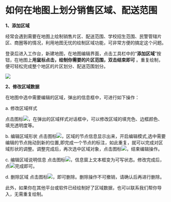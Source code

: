 # 如何在地图上划分销售区域、配送范围

**1、添加区域**

经常会遇到需要在地图上绘制销售片区、配送范围、学校招生范围、民警管辖片区、商圈等的情况，利用地图无忧的绘制区域功能，可非常方便的搞定这个问题。

登录后进入工作台，新建地图，在地图编辑界面，点击工具栏中的“**添加区域**”按钮，在地图上**用鼠标点击，绘制你需要的片区范围，双击结束即可**    。重复绘制，便可轻松完成整个地区的片区划分、配送范围划分。

![](http://pic.dituwuyou.com/map%2Fpicture%2F%E7%BB%98%E5%88%B6%E5%8C%BA%E5%88%921.png)

**2、修改区域数据**

在地图中选中需要编辑的区域，弹出的信息框中，可进行如下操作：

a. 修改区域样式

点击图标![](http://pic.dituwuyou.com/map%2Fpicture%2Ficon%2Fregionstyle.png)，在弹出的区域样式对话框中，可以修改区域的填充色、边框颜色、填充透明度等。

b. 编辑区域形状
点击图标![](http://pic.dituwuyou.com/map%2Fpicture%2Ficon%2Feditregion.png)，区域的节点信息显示出来，开启编辑模式,选中需要编辑的节点拖动到新的位置,即完成一个节点的标注，如此重复，就可以完成对区域形状的调整。调整完成后，再次选中区域对象，点击图标![](http://pic.dituwuyou.com/map%2Fpicture%2Ficon%2Feditregion.png)，结束编辑操作。

c. 编辑区域说明信息
点击图标![](http://pic.dituwuyou.com/map%2Fpicture%2Ficon%2Fedit.jpg)，信息窗上文本框变为可写状态。修改完成后，点![](http://pic.dituwuyou.com/map%2Fpicture%2Fmobile%2Fyes.png)完成即可。

d. 删除区域
点击图标![](http://pic.dituwuyou.com/map%2Fpicture%2Ficon%2Fdelete.jpg)，即可删除。删除操作不可撤销，请确认后再进行删除。


此外，如果你在其他平台或软件已经绘制好了区域数据，也可以联系我们帮你导入，无需重复绘制。
